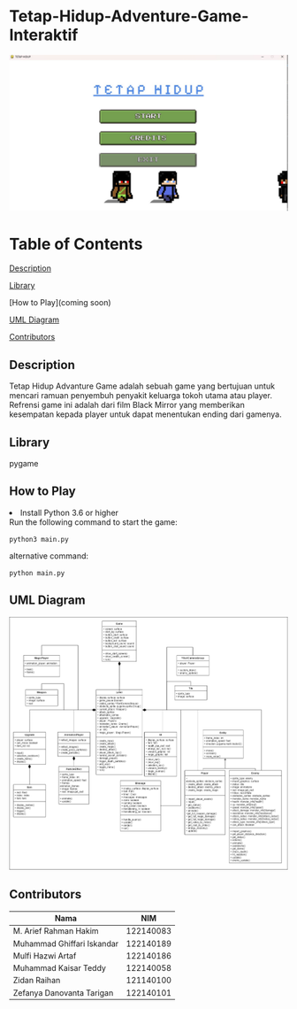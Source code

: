 # Tetap-Hidup-Adventure-Game-Interaktif
![Image_1](/Tetap%20Hidup.jpeg)

# Table of Contents
[Description](#description)

[Library](#library)

[How to Play](coming soon)

[UML Diagram](#UMLDiagram)

[Contributors](#contributors)

## Description
Tetap Hidup Advanture Game adalah sebuah game yang bertujuan untuk mencari ramuan penyembuh penyakit keluarga tokoh utama atau player. Refrensi game ini adalah dari film Black Mirror yang memberikan kesempatan kepada player untuk dapat menentukan ending dari gamenya.

## Library
pygame


## How to Play
<li> Install Python 3.6 or higher</li>
Run the following command to start the game:

```
python3 main.py
```
alternative command:

```
python main.py
```
## UML Diagram
![Image_2](https://github.com/akuayip/Tetap-Hidup-Adventure-Game-Interaktif/blob/main/UML_Diagram.png)


## Contributors

| Nama | NIM |
| ---- | --- | 
| M. Arief Rahman Hakim | 122140083 | 
| Muhammad Ghiffari Iskandar | 122140189 | 
| Mulfi Hazwi Artaf | 122140186 | 
| Muhammad Kaisar Teddy | 122140058 |
| Zidan Raihan | 121140100 |
| Zefanya Danovanta Tarigan | 122140101 |
